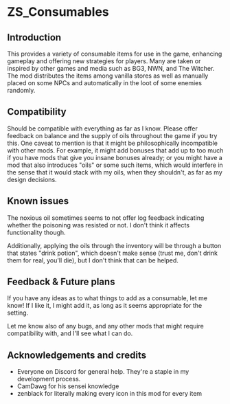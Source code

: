 # ZS_Consumables

## Introduction

This provides a variety of consumable items for use in the game, enhancing gameplay and offering new strategies for players. Many are taken or inspired by other games and media such as BG3, NWN, and The Witcher. The mod distributes the items among vanilla stores as well as manually placed on some NPCs and automatically in the loot of some enemies randomly.

## Compatibility

Should be compatible with everything as far as I know. Please offer feedback on balance and the supply of oils throughout the game if you try this. One caveat to mention is that it might be philosophically incompatible with other mods. For example, it might add bonuses that add up to too much if you have mods that give you insane bonuses already; or you might have a mod that also introduces "oils" or some such items, which would interfere in the sense that it would stack with my oils, when they shouldn't, as far as my design decisions.

## Known issues

The noxious oil sometimes seems to not offer log feedback indicating whether the poisoning was resisted or not. I don't think it affects functionality though.

Additionally, applying the oils through the inventory will be through a button that states "drink potion", which doesn't make sense (trust me, don't drink them for real, you'll die), but I don't think that can be helped.

## Feedback & Future plans

If you have any ideas as to what things to add as a consumable, let me know! If I like it, I might add it, as long as it seems appropriate for the setting.

Let me know also of any bugs, and any other mods that might require compatibility with, and I'll see what I can do.

## Acknowledgements and credits

- Everyone on Discord for general help. They're a staple in my development process.
- CamDawg for his sensei knowledge
- zenblack for literally making every icon in this mod for every item
